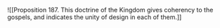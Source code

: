 ![[Proposition 187. This doctrine of the Kingdom gives coherency to the gospels, and indicates the unity of design in each of them.]]